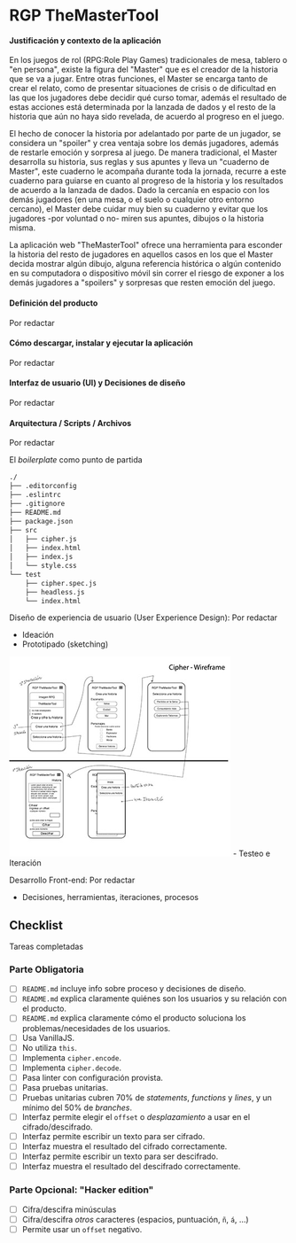 # RGP TheMasterTool


#### Justificación y contexto de la aplicación
En los juegos de rol (RPG:Role Play Games) tradicionales de mesa, tablero o "en persona", existe la figura del "Master" que es el creador de la historia que se va a jugar. Entre otras funciones, el Master se encarga tanto de crear el relato, como de presentar situaciones de crisis o de dificultad en las que los jugadores debe decidir qué curso tomar, además el resultado de estas acciones está determinada por la lanzada de dados y el resto de la historia que aún no haya sido revelada, de acuerdo al progreso en el juego.

El hecho de conocer la historia por adelantado por parte de un jugador, se considera un "spoiler" y crea ventaja sobre los demás jugadores, además de restarle emoción y sorpresa al juego.
De manera tradicional, el Master desarrolla su historia, sus reglas y sus apuntes y lleva un "cuaderno de Master", este cuaderno le acompaña durante toda la jornada, recurre a este cuaderno para guiarse en cuanto al progreso de la historia y los resultados de acuerdo a la lanzada de dados.
Dado la cercanía en espacio con los demás jugadores (en una mesa, o el suelo o cualquier otro entorno cercano), el Master debe cuidar muy bien su cuaderno y evitar que los jugadores -por voluntad o no- miren sus apuntes, dibujos o la historia misma.

La aplicación web "TheMasterTool" ofrece una herramienta para esconder la historia del resto de jugadores en aquellos casos en los que el Master decida mostrar algún dibujo, alguna referencia histórica o algún contenido en su computadora o dispositivo móvil sin correr el riesgo de exponer a los demás jugadores a "spoilers" y sorpresas que resten emoción del juego.

#### Definición del producto
Por redactar
#### Cómo descargar, instalar y ejecutar la aplicación
Por redactar
#### Interfaz de usuario (UI) y Decisiones de diseño
Por redactar

#### Arquitectura / Scripts / Archivos
Por redactar

El _boilerplate_ como punto de partida 

```text
./
├── .editorconfig
├── .eslintrc
├── .gitignore
├── README.md
├── package.json
├── src
│   ├── cipher.js
│   ├── index.html
│   ├── index.js
│   └── style.css
└── test
    ├── cipher.spec.js
    ├── headless.js
    └── index.html
```



Diseño de experiencia de usuario (User Experience Design):
Por redactar
- Ideación
- Prototipado (sketching)

<img src="https://raw.githubusercontent.com/nigmasilmi/SCL010-Cipher/master/src/imgs/caesarCipher_Prototipado1-01.jpg" alt="Wireframe con iteraciones de desarrollo propuestas">
- Testeo e Iteración

Desarrollo Front-end:
Por redactar
- Decisiones, herramientas, iteraciones, procesos


## Checklist
Tareas completadas

### Parte Obligatoria
* [ ] `README.md` incluye info sobre proceso y decisiones de diseño.
* [ ] `README.md` explica claramente quiénes son los usuarios y su relación con
  el producto.
* [ ] `README.md` explica claramente cómo el producto soluciona los
  problemas/necesidades de los usuarios.
* [ ] Usa VanillaJS.
* [ ] No utiliza `this`.
* [ ] Implementa `cipher.encode`.
* [ ] Implementa `cipher.decode`.
* [ ] Pasa linter con configuración provista.
* [ ] Pasa pruebas unitarias.
* [ ] Pruebas unitarias cubren 70% de _statements_, _functions_ y _lines_, y un
  mínimo del 50% de _branches_.
* [ ] Interfaz permite elegir el `offset` o _desplazamiento_ a usar en el
  cifrado/descifrado.
* [ ] Interfaz permite escribir un texto para ser cifrado.
* [ ] Interfaz muestra el resultado del cifrado correctamente.
* [ ] Interfaz permite escribir un texto para ser descifrado.
* [ ] Interfaz muestra el resultado del descifrado correctamente.

### Parte Opcional: "Hacker edition"
* [ ] Cifra/descifra minúsculas
* [ ] Cifra/descifra _otros_ caracteres (espacios, puntuación, `ñ`, `á`, ...)
* [ ] Permite usar un `offset` negativo.

